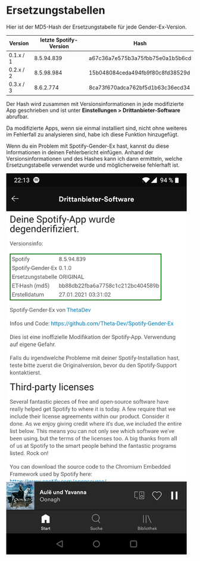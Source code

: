 # Ersetzungstabellen

Hier ist der MD5-Hash der Ersetzungstabelle für jede Gender-Ex-Version.

| Version  | letzte Spotify-Version | Hash                             |
| -------  | ---------------------- | -------------------------------- |
| 0.1.x / 1| 8.5.94.839             | a67c36a7e575b3a75fbb75e0a1b5b6cd |
| 0.2.x / 2| 8.5.98.984             | 15b048084ceda494fb9f80c8fd38529d |
| 0.3.x / 3| 8.6.2.774              | 8ca73f670adca762bf5d1b63c36ecd34 |

Der Hash wird zusammen mit Versionsinformationen in jede modifizierte App geschrieben und ist unter
**Einstellungen > Drittanbieter-Software** abrufbar.

Da modifizierte Apps, wenn sie einmal installiert sind, nicht ohne weiteres im Fehlerfall zu analysieren sind,
habe ich diese Funktion hinzugefügt.

Wenn du ein Problem mit Spotify-Gender-Ex hast, kannst du diese Informationen in deinen Fehlerbericht einfügen.
Anhand der Versionsinformationen und des Hashes kann ich dann ermitteln, welche Ersetzungstabelle verwendet
wurde und möglicherweise fehlerhaft ist.

![](../assets/Screenshot2.jpg)
